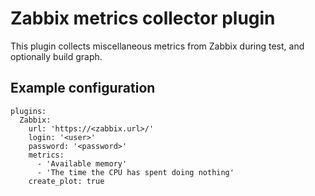Zabbix metrics collector plugin
===============================

This plugin collects miscellaneous metrics from Zabbix during test, and optionally build graph.


Example configuration
---------------------

```
plugins:
  Zabbix:
    url: 'https://<zabbix.url>/'
    login: '<user>'
    password: '<password>'
    metrics:
      - 'Available memory'
      - 'The time the CPU has spent doing nothing'
    create_plot: true 
```
